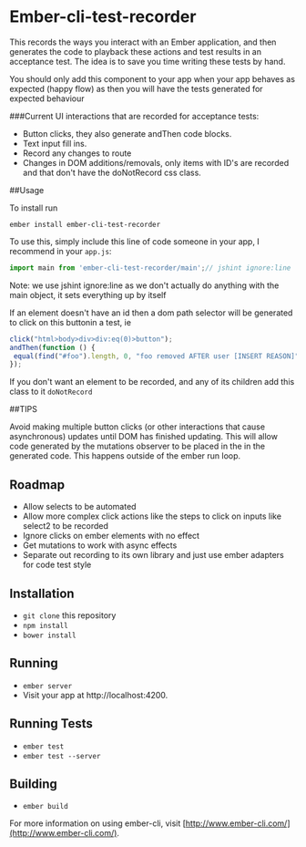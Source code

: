 # Ember-cli-test-recorder
This records the ways you interact with an Ember application, and then generates the code to playback these actions and 
 test results in an acceptance test. The idea is to save you time writing these tests by hand.
 
You should only add this component to your app when your app behaves as
expected (happy flow) as then you will have the tests generated for expected behaviour

###Current UI interactions that are recorded for acceptance tests:

* Button clicks, they also generate andThen code blocks. 
* Text input fill ins. 
* Record any changes to route
* Changes in DOM additions/removals, only items with ID's are recorded and that don't have the doNotRecord css class.

##Usage

To install run

```
ember install ember-cli-test-recorder
```

To use this, simply include this line of code someone in your app, I recommend in your `app.js`:

```js
import main from 'ember-cli-test-recorder/main';// jshint ignore:line
```
Note: we use jshint ignore:line as we don't actually do anything with the main object, it sets everything up by itself


If an element doesn't have an id then a dom path selector will be generated to click on this buttonin a test, ie
```js
click("html>body>div>div:eq(0)>button");
andThen(function () {
 equal(find("#foo").length, 0, "foo removed AFTER user [INSERT REASON]");
});

```
If you don't want an element to be recorded, and any of its children add this class to it `doNotRecord`

##TIPS

Avoid making multiple button clicks (or other interactions that cause asynchronous) updates until DOM has 
finished updating. This will allow code generated by the mutations observer to be placed in the in the
generated code. This happens outside of the ember run loop.


## Roadmap
* Allow selects to be automated
* Allow more complex click actions like the steps to click on inputs like select2 to be recorded
* Ignore clicks on ember elements with no effect
* Get mutations to work with async effects
* Separate out recording to its own library and just use ember adapters for code test style

## Installation

* `git clone` this repository
* `npm install`
* `bower install`

## Running

* `ember server`
* Visit your app at http://localhost:4200.

## Running Tests

* `ember test`
* `ember test --server`

## Building

* `ember build`

For more information on using ember-cli, visit [http://www.ember-cli.com/](http://www.ember-cli.com/).

